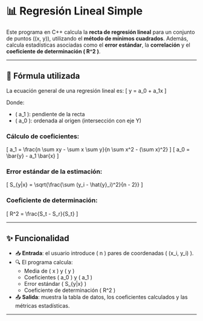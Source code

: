 # 📊 Regresión Lineal Simple

Este programa en C++ calcula la **recta de regresión lineal** para un conjunto de puntos \((x, y)\), utilizando el **método de mínimos cuadrados**. Además, calcula estadísticas asociadas como el **error estándar**, la **correlación** y el **coeficiente de determinación \( R^2 \)**.

---

## 🧮 Fórmula utilizada

La ecuación general de una regresión lineal es:
\[
y = a_0 + a_1x
\]

Donde:
- \( a_1 \): pendiente de la recta
- \( a_0 \): ordenada al origen (intersección con eje Y)

### Cálculo de coeficientes:

\[
a_1 = \frac{n \sum xy - \sum x \sum y}{n \sum x^2 - (\sum x)^2}
\]
\[
a_0 = \bar{y} - a_1 \bar{x}
\]

### Error estándar de la estimación:
\[
S_{y|x} = \sqrt{\frac{\sum (y_i - \hat{y}_i)^2}{n - 2}}
\]

### Coeficiente de determinación:
\[
R^2 = \frac{S_t - S_r}{S_t}
\]

---

## ✨ Funcionalidad

- 📥 **Entrada**: el usuario introduce \( n \) pares de coordenadas \( (x_i, y_i) \).
- 🔍 El programa calcula:
  - Media de \( x \) y \( y \)
  - Coeficientes \( a_0 \) y \( a_1 \)
  - Error estándar \( S_{y|x} \)
  - Coeficiente de determinación \( R^2 \)
- 📤 **Salida**: muestra la tabla de datos, los coeficientes calculados y las métricas estadísticas.

---
